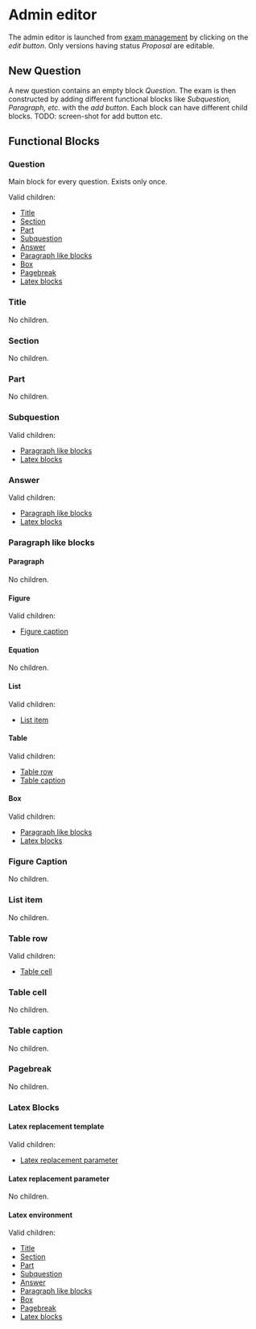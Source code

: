 # Admin editor

The admin editor is launched from [exam management](exam_management.md) by clicking on the *edit button*. Only versions having status *Proposal* are editable.


## New Question

A new question contains an empty block *Question*. The exam is then constructed by adding different functional blocks like *Subquestion, Paragraph, etc.* with the *add button*. Each block can have different child blocks. TODO: screen-shot for add button etc.

## Functional Blocks
### Question
Main block for every question. Exists only once.

Valid children:
* [Title]("#title")
* [Section]("#section")
* [Part]("#part")
* [Subquestion]("#subquestion")
* [Answer]("#answer")
* [Paragraph like blocks]("#paragraph-like-blocks")
* [Box]("#box")
* [Pagebreak]("#pagebreak")
* [Latex blocks]("#latex-blocks")

### Title

No children.

### Section

No children.

### Part

No children.

### Subquestion

Valid children:
* [Paragraph like blocks]("#paragraph-like-blocks")
* [Latex blocks]("#latex-blocks")

### Answer

Valid children:
* [Paragraph like blocks]("#paragraph-like-blocks")
* [Latex blocks]("#latex-blocks")

### Paragraph like blocks
#### Paragraph

No children.

#### Figure

Valid children:
* [Figure caption]("#figure-caption")

#### Equation

No children.

#### List

Valid children:
* [List item]("#list-item")

#### Table

Valid children:
* [Table row]("#table-row")
* [Table caption]("#table-caption")

#### Box

Valid children:
* [Paragraph like blocks]("#paragraph-like-blocks")
* [Latex blocks]("#latex-blocks")

### Figure Caption

No children.

### List item

No children.

### Table row

Valid children:
* [Table cell]("#table-cell")

### Table cell

No children.

### Table caption

No children.

### Pagebreak

No children.

### Latex Blocks
#### Latex replacement template

Valid children:
* [Latex replacement parameter]("#latex-replacement-parameter")

#### Latex replacement parameter

No children.

#### Latex environment

Valid children:
* [Title]("#title")
* [Section]("#section")
* [Part]("#part")
* [Subquestion]("#subquestion")
* [Answer]("#answer")
* [Paragraph like blocks]("#paragraph-like-blocks")
* [Box]("#box")
* [Pagebreak]("#pagebreak")
* [Latex blocks]("#latex-blocks")


